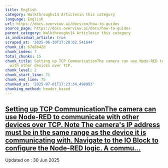 ```yaml
---
title: English
category: Walkthroughs14 Articlesin this category
language: English
url: https://docs.overview.ai/docs/en/how-to-guides
source_page: https://docs.overview.ai/docs/how-to-guides
parent_category: Walkthroughs14 Articlesin this category
is_individual_article: true
scraped_at: '2025-06-30T17:20:02.541644'
chunk_id: 67e8b42d
chunk_index: 7
total_chunks: 15
chunk_title: Setting up TCP CommunicationThe camera can use Node-RED to communicate
  with other devices over TCP.
chunk_level: 2
chunk_start_line: 71
chunk_end_line: 75
chunked_at: '2025-07-01T17:23:34.498993'
chunking_method: header_based
---
```


## [Setting up TCP CommunicationThe camera can use Node-RED to communicate with other devices over TCP. Note The camera's IP address must be in the same range as the device it is communicating with. Navigate to the IO Block to configure the Node-RED logic. A commu...](/docs/tcp-communication)

Updated on : 30 Jun 2025
